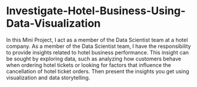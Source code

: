 # Investigate-Hotel-Business-Using-Data-Visualization
In this Mini Project, I act as a member of the Data Scientist team at a hotel company. As a member of the Data Scientist team, I have the responsibility to provide insights related to hotel business performance. This insight can be sought by exploring data, such as analyzing how customers behave when ordering hotel tickets or looking for factors that influence the cancellation of hotel ticket orders. Then present the insights you get using visualization and data storytelling.
